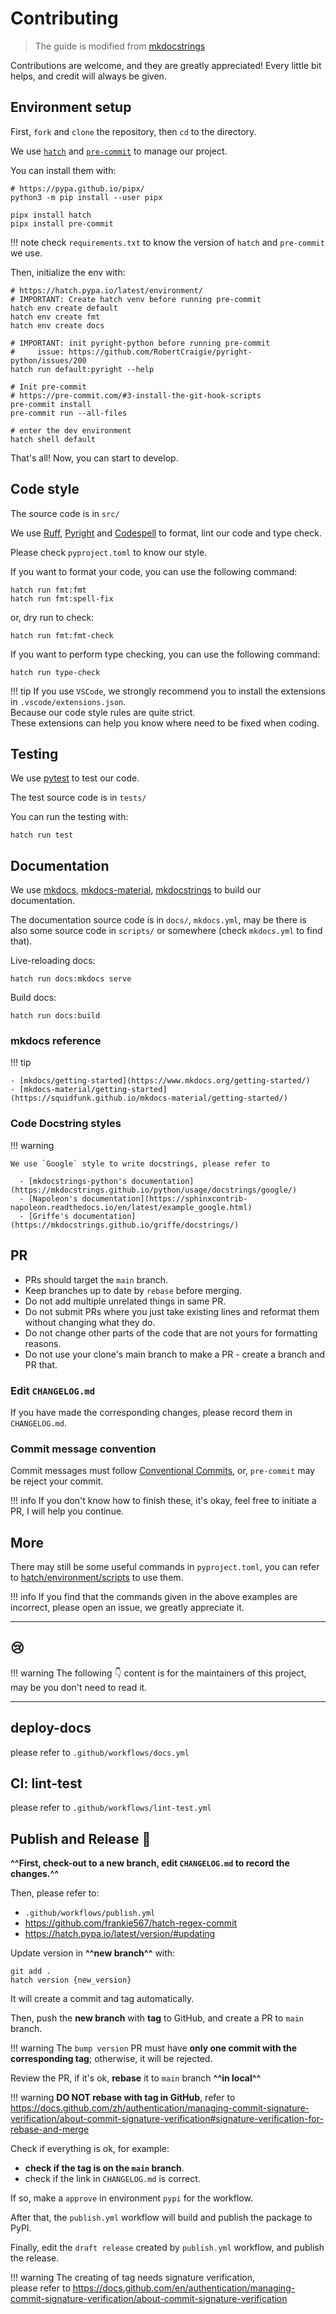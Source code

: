 <!-- The content will be also use in `docs/CONTRIBUTING/CONTRIBUTING.md` by `pymdownx.snippets` -->
<!-- Do not use any **relative link** and  **GitHub-specific syntax** ！-->
<!-- Do not rename or move the file -->

# Contributing

> The guide is modified from [mkdocstrings](https://mkdocstrings.github.io/contributing/#contributing)

Contributions are welcome, and they are greatly appreciated! Every little bit helps, and credit will always be given.

## Environment setup

First, `fork` and `clone` the repository, then `cd` to the directory.

We use [`hatch`](https://github.com/pypa/hatch) and [`pre-commit`](https://pre-commit.com/) to manage our project.

You can install them with:

```shell
# https://pypa.github.io/pipx/
python3 -m pip install --user pipx

pipx install hatch
pipx install pre-commit
```

!!! note
    check `requirements.txt` to know the version of `hatch` and `pre-commit` we use.

Then, initialize the env with:

```shell
# https://hatch.pypa.io/latest/environment/
# IMPORTANT: Create hatch venv before running pre-commit
hatch env create default
hatch env create fmt
hatch env create docs

# IMPORTANT: init pyright-python before running pre-commit
#     issue: https://github.com/RobertCraigie/pyright-python/issues/200
hatch run default:pyright --help

# Init pre-commit
# https://pre-commit.com/#3-install-the-git-hook-scripts
pre-commit install
pre-commit run --all-files

# enter the dev environment
hatch shell default
```

That's all! Now, you can start to develop.

## Code style

The source code is in `src/`

We use [Ruff](https://github.com/astral-sh/ruff), [Pyright](https://github.com/Microsoft/pyright/)
 and [Codespell](https://github.com/codespell-project/codespell) to format, lint our code and type check.

Please check `pyproject.toml` to know our style.

If you want to format your code, you can use the following command:

```shell
hatch run fmt:fmt
hatch run fmt:spell-fix
```

or, dry run to check:

```shell
hatch run fmt:fmt-check
```

If you want to perform type checking, you can use the following command:

```shell
hatch run type-check
```

!!! tip
    If you use `VSCode`, we strongly recommend you to install the extensions in `.vscode/extensions.json`.<br>
    Because our code style rules are quite strict.<br>
    These extensions can help you know where need to be fixed when coding.

## Testing

We use [pytest](https://docs.pytest.org/en/stable/) to test our code.

The test source code is in `tests/`

You can run the testing with:

```shell
hatch run test
```

## Documentation

We use [mkdocs](https://www.mkdocs.org), [mkdocs-material](https://squidfunk.github.io/mkdocs-material), [mkdocstrings](https://mkdocstrings.github.io) to build our documentation.

The documentation source code is in `docs/`, `mkdocs.yml`,
 may be there is also some source code in `scripts/` or somewhere (check `mkdocs.yml` to find that).

Live-reloading docs:

```shell
hatch run docs:mkdocs serve
```

Build docs:

```shell
hatch run docs:build
```

### mkdocs reference

!!! tip

    - [mkdocs/getting-started](https://www.mkdocs.org/getting-started/)
    - [mkdocs-material/getting-started](https://squidfunk.github.io/mkdocs-material/getting-started/)

### Code Docstring styles

!!! warning

    We use `Google` style to write docstrings, please refer to

      - [mkdocstrings-python's documentation](https://mkdocstrings.github.io/python/usage/docstrings/google/)
      - [Napoleon's documentation](https://sphinxcontrib-napoleon.readthedocs.io/en/latest/example_google.html)
      - [Griffe's documentation](https://mkdocstrings.github.io/griffe/docstrings/)

## PR

- PRs should target the `main` branch.
- Keep branches up to date by `rebase` before merging.
- Do not add multiple unrelated things in same PR.
- Do not submit PRs where you just take existing lines and reformat them without changing what they do.
- Do not change other parts of the code that are not yours for formatting reasons.
- Do not use your clone's main branch to make a PR - create a branch and PR that.

### Edit `CHANGELOG.md`

If you have made the corresponding changes, please record them in `CHANGELOG.md`.

### Commit message convention

Commit messages must follow [Conventional Commits](https://www.conventionalcommits.org/en/v1.0.0/),
or, `pre-commit` may be reject your commit.

!!! info
    If you don't know how to finish these, it's okay, feel free to initiate a PR, I will help you continue.

## More

There may still be some useful commands in `pyproject.toml`, you can refer to [hatch/environment/scripts](https://hatch.pypa.io/latest/config/environment/overview/#scripts) to use them.

!!! info
    If you find that the commands given in the above examples are incorrect, please open an issue, we greatly appreciate it.

---

## 😢

!!! warning
    The following 👇 content is for the maintainers of this project, may be you don't need to read it.

---

## deploy-docs

please refer to `.github/workflows/docs.yml`

## CI: lint-test

please refer to `.github/workflows/lint-test.yml`

## Publish and Release 🚀

**^^First, check-out to a new branch, edit `CHANGELOG.md` to record the changes.^^**

Then, please refer to:

- `.github/workflows/publish.yml`
- <https://github.com/frankie567/hatch-regex-commit>
- <https://hatch.pypa.io/latest/version/#updating>

Update version in **^^new branch^^** with:

```shell
git add .
hatch version {new_version}
```

It will create a commit and tag automatically.

Then, push the **new branch** with **tag** to GitHub, and create a PR to `main` branch.

!!! warning
    The `bump version` PR must have **only one commit with the corresponding tag**; otherwise, it will be rejected.

Review the PR, if it's ok, **rebase** it to `main` branch **^^in local^^**

!!! warning
    **DO NOT rebase with tag in GitHub**, refer to <https://docs.github.com/zh/authentication/managing-commit-signature-verification/about-commit-signature-verification#signature-verification-for-rebase-and-merge>

Check if everything is ok, for example:

- **check if the tag is on the `main` branch**.
- check if the link in `CHANGELOG.md` is correct.

If so, make a `approve` in environment `pypi` for the workflow.

After that, the `publish.yml` workflow will build and publish the package to PyPI.

Finally, edit the `draft release` created by `publish.yml` workflow, and publish the release.

!!! warning
    The creating of tag needs signature verification,<br>
    please refer to <https://docs.github.com/en/authentication/managing-commit-signature-verification/about-commit-signature-verification>

